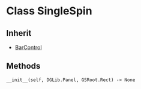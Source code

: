 # Class SingleSpin

## Inherit

* [BarControl](BarControl.md)

## Methods
```
__init__(self, DGLib.Panel, GSRoot.Rect) -> None
```
